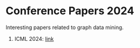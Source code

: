 # Conference Papers 2024

Interesting papers related to graph data mining.

1. ICML 2024: [link](./res/icml2024.md)



